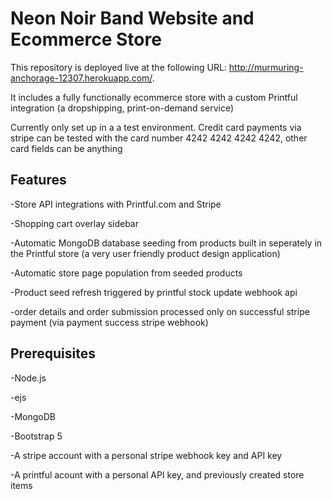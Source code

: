 # Neon Noir Band Website and Ecommerce Store

This repository is deployed live at the following URL: http://murmuring-anchorage-12307.herokuapp.com/.

It includes a fully functionally ecommerce store with a custom Printful integration (a dropshipping, print-on-demand service)

Currently only set up in a a test environment. Credit card payments via stripe can be tested with the card number 4242 4242 4242 4242, other card fields can be anything

## Features

 -Store API integrations with Printful.com and Stripe
 
 -Shopping cart overlay sidebar
 
 -Automatic MongoDB database seeding from products built in seperately in the Printful store (a very user friendly product design application)
 
 -Automatic store page population from seeded products
 
 -Product seed refresh triggered by printful stock update webhook api
 
 -order details and order submission processed only on successful stripe payment (via payment success stripe webhook)
 

## Prerequisites

 -Node.js
 
 -ejs
 
 -MongoDB
 
 -Bootstrap 5
 
 -A stripe account with a personal stripe webhook key and API key
 
 -A printful acount with a personal API key, and previously created store items
 
 

